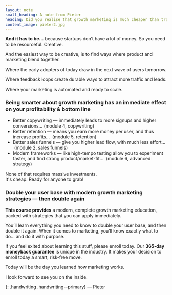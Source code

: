 ```yaml
---
layout: note
small_heading: A note from Pieter
heading: Did you realise that growth marketing is much cheaper than traditional marketing?
content_image: pieter2.jpg
---
```


**And it has to be…** because startups don’t have a lot of money. So you need to be resourceful. Creative.

And the easiest way to be creative, is to find ways where product and marketing blend together. 

Where the early adopters of today draw in the next wave of users tomorrow.

Where feedback loops create durable ways to attract more traffic and leads.

Where your marketing is automated and ready to scale.  


### Being smarter about growth marketing has an immediate effect on your profitability & bottom line

- Better copywriting — immediately leads to more signups and higher conversions… (module 4, copywriting)
- Better retention — means you earn more money per user, and thus increase profits…  (module 5, retention)
- Better sales funnels — give you higher lead flow, with much less effort…  (module 2, sales funnels)
- Modern frameworks — like high-tempo testing allow you to experiment faster, and find strong product/market-fit…  (module 6, advanced strategy)

None of that requires massive investments.  
It's cheap. Ready for anyone to grab!


### Double your user base with modern growth marketing strategies — then double again

**This course provides** a modern, complete growth marketing education, packed with strategies that you can apply immediately. 

You’ll learn everything you need to know to double your user base, and then double it again. When it comes to marketing, you’ll know exactly what to do… and do it with purpose.

If you feel exited about learning this stuff, please enroll today. Our **365-day moneyback guarantee** is unique in the industry. It makes your decision to enroll today a smart, risk-free move.

Today will be the day you learned how marketing works.

I look forward to see you on the inside.

{: .handwriting .handwriting--primary}
— Pieter 



